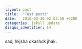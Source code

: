 ```yaml
---
layout: post
title:  "Test post!"
date:   2016-03-30 02:02:50 +0200
categories: jekyll update
disqus_identifier: 14
---
```


sadj hkjsha dkashdk jhak.